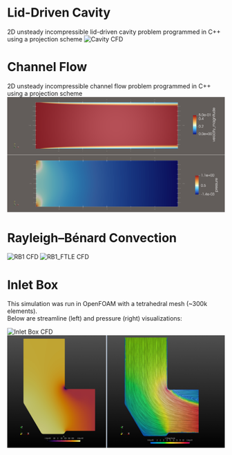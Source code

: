 # Lid-Driven Cavity
2D unsteady incompressible lid-driven cavity problem programmed in C++ using a projection scheme
![Cavity CFD](cavity-re100.gif)


# Channel Flow
2D unsteady incompressible channel flow problem programmed in C++ using a projection scheme
![Channel CFD](channel-re100.png)

# Rayleigh–Bénard Convection
![RB1 CFD](RB1.gif)
![RB1_FTLE CFD](RB1_FTLE.gif)

# Inlet Box
This simulation was run in OpenFOAM with a tetrahedral mesh (~300k elements).  
Below are streamline (left) and pressure (right) visualizations:

![Inlet Box CFD](INLET_BOX.png)
![Inlet Box CFD](INLET_BOX-CONTOURS.png)
